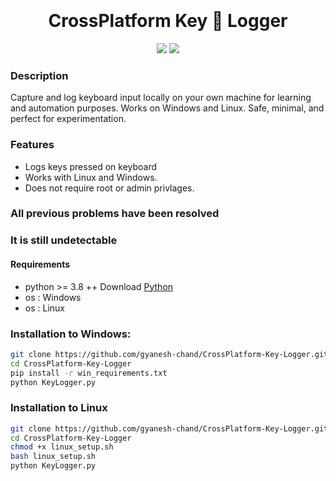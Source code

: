<h1 align="center">
  <br>
  <br>
  CrossPlatform Key 🔑 Logger
  <br>  
</h1>


<p align="center">
  <img src="https://img.shields.io/badge/Open%20Source-Yes-cyan?style=flat-square">
  <img src="https://img.shields.io/badge/Written%20In-Python-blue?style=flat-square">
</p>


### Description
Capture and log keyboard input locally on your own machine for learning and automation purposes. Works on Windows and Linux. Safe, minimal, and perfect for experimentation.
### Features
- Logs keys pressed on keyboard
- Works with Linux and Windows.
- Does not require root or admin privlages.
### All previous problems have been resolved
### It is still undetectable
#### Requirements
* python >= 3.8 ++ Download [Python](https://www.python.org/ftp/python/3.8.10/python-3.8.10-amd64.exe)
* os : Windows
* os : Linux

### Installation to Windows:

```bash
git clone https://github.com/gyanesh-chand/CrossPlatform-Key-Logger.git
cd CrossPlatform-Key-Logger
pip install -r win_requirements.txt
python KeyLogger.py
```
### Installation to Linux 
```bash
git clone https://github.com/gyanesh-chand/CrossPlatform-Key-Logger.git
cd CrossPlatform-Key-Logger
chmod +x linux_setup.sh
bash linux_setup.sh
python KeyLogger.py
```

